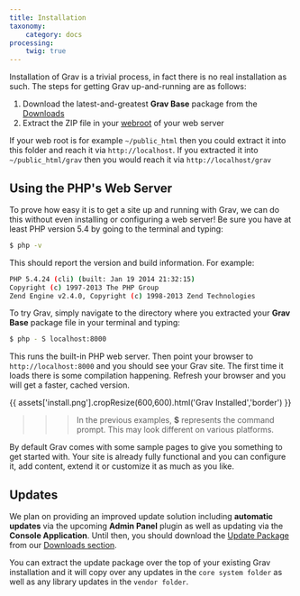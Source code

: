 ```yaml
---
title: Installation
taxonomy:
    category: docs
processing:
	twig: true    
---
```


Installation of Grav is a trivial process, in fact there is no real installation as such.  The steps for getting Grav up-and-running are as follows:

1. Download the latest-and-greatest **Grav Base** package from the [Downloads](http://getgrav.org/downloads)
2. Extract the ZIP file in your [webroot](http://en.wikipedia.org/wiki/Webroot) of your web server

If your web root is for example `~/public_html` then you could extract it into this folder and reach it via `http://localhost`.  If you extracted it into `~/public_html/grav` then you would reach it via `http://localhost/grav`

## Using the PHP's Web Server

To prove how easy it is to get a site up and running with Grav, we can do this without even installing or configuring a web server!  Be sure you have at least PHP version 5.4 by going to the terminal and typing:

```bash
$ php -v
```

This should report the version and build information.  For example:

```bash
PHP 5.4.24 (cli) (built: Jan 19 2014 21:32:15)
Copyright (c) 1997-2013 The PHP Group
Zend Engine v2.4.0, Copyright (c) 1998-2013 Zend Technologies
```


To try Grav, simply navigate to the directory where you extracted your **Grav Base** package file in your terminal and typing:

```bash
$ php - S localhost:8000
```

This runs the built-in PHP web server.  Then point your browser to `http://localhost:8000` and you should see your Grav site. The first time it loads there is some compilation happening. Refresh your browser and you will get a faster, cached version.

{{ assets['install.png'].cropResize(600,600).html('Grav Installed','border') }}

>>> In the previous examples, **$** represents the command prompt.  This may look different on various platforms. 

By default Grav comes with some sample pages to give you something to get started with.  Your site is already fully functional and you can configure it, add content, extend it or customize it as much as you like.

## Updates

We plan on providing an improved update solution including **automatic updates** via the upcoming **Admin Panel** plugin as well as updating via the **Console Application**.  Until then, you should download the [Update Package](http://getgrav.org/downloads) from our [Downloads section](http://getgrav.org/downloads).

You can extract the update package over the top of your existing Grav installation and it will copy over any updates in the `core system folder` as well as any library updates in the `vendor folder`.
